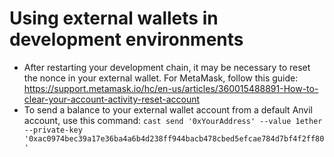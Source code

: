# Using external wallets in development environments

- After restarting your development chain, it may be necessary to reset the nonce in your external wallet. For MetaMask, follow this guide: https://support.metamask.io/hc/en-us/articles/360015488891-How-to-clear-your-account-activity-reset-account
- To send a balance to your external wallet account from a default Anvil account, use this command: `cast send '0xYourAddress' --value 1ether --private-key '0xac0974bec39a17e36ba4a6b4d238ff944bacb478cbed5efcae784d7bf4f2ff80'`
